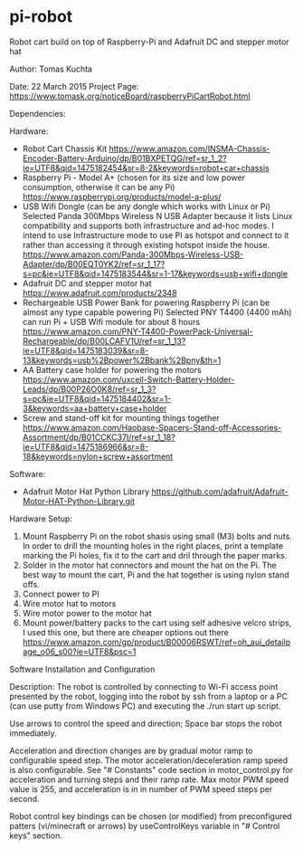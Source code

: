 # pi-robot
Robot cart build on top of Raspberry-Pi and Adafruit DC and stepper motor hat

Author: Tomas Kuchta

Date:   22 March 2015
Project Page: https://www.tomask.org/noticeBoard/raspberryPiCartRobot.html

Dependencies:

Hardware:
* Robot Cart Chassis Kit
      https://www.amazon.com/INSMA-Chassis-Encoder-Battery-Arduino/dp/B01BXPETQG/ref=sr_1_2?ie=UTF8&qid=1475182454&sr=8-2&keywords=robot+car+chassis
* Raspberry Pi - Model A+ (chosen for its size and low power consumption, otherwise it can be any Pi)
      https://www.raspberrypi.org/products/model-a-plus/
* USB Wifi Dongle (can be any dongle which works with Linux or Pi)
      Selected Panda 300Mbps Wireless N USB Adapter because it lists Linux compatibility and supports both infrastructure and ad-hoc modes. I intend to use Infrastructure mode to use PI as hotspot and connect to it rather than accessing it through existing hotspot inside the house. https://www.amazon.com/Panda-300Mbps-Wireless-USB-Adapter/dp/B00EQT0YK2/ref=sr_1_17?s=pc&ie=UTF8&qid=1475183544&sr=1-17&keywords=usb+wifi+dongle
* Adafruit DC and stepper motor hat
      https://www.adafruit.com/products/2348
* Rechargeable USB Power Bank for powering Raspberry Pi (can be almost any type capable powering Pi)
      Selected PNY T4400 (4400 mAh) can run Pi + USB Wifi module for about 8 hours https://www.amazon.com/PNY-T4400-PowerPack-Universal-Rechargeable/dp/B00LCAFV1U/ref=sr_1_13?ie=UTF8&qid=1475183039&sr=8-13&keywords=usb%2Bpower%2Bbank%2Bpny&th=1
* AA Battery case holder for powering the motors
      https://www.amazon.com/uxcell-Switch-Battery-Holder-Leads/dp/B00P26O0K8/ref=sr_1_3?s=pc&ie=UTF8&qid=1475184402&sr=1-3&keywords=aa+battery+case+holder
* Screw and stand-off kit for mounting things together
      https://www.amazon.com/Haobase-Spacers-Stand-off-Accessories-Assortment/dp/B01CCKC37I/ref=sr_1_18?ie=UTF8&qid=1475186966&sr=8-18&keywords=nylon+screw+assortment
      
Software:
* Adafruit Motor Hat Python Library
       https://github.com/adafruit/Adafruit-Motor-HAT-Python-Library.git

Hardware Setup:

1. Mount Raspberry Pi on the robot shasis using small (M3) bolts and nuts.
   In order to drill the mounting holes in the right places, print a template marking the Pi holes, fix it to the cart and dril through the paper marks.
2. Solder in the motor hat connectors and mount the hat on the Pi.
   The best way to mount the cart, Pi and the hat together is using nylon stand offs.
3. Connect power to PI
4. Wire motor hat to motors
5. Wire motor power to the motor hat
6. Mount power/battery packs to the cart using self adhesive velcro strips, I used this one, but there are cheaper options out there https://www.amazon.com/gp/product/B00006RSWT/ref=oh_aui_detailpage_o06_s00?ie=UTF8&psc=1

Software Installation and Configuration

Description:
The robot is controlled by connecting to Wi-Fi access point presented by the robot, logging into the robot by ssh from a laptop or a PC (can use putty from Windows PC) and executing the ./run start up script.

Use arrows to control the speed and direction; Space bar stops the robot immediately.

Acceleration and direction changes are by gradual motor ramp to configurable speed step. The motor acceleration/deceleration ramp speed is also configurable. See "# Constants" code section in motor_control.py for acceleration and turning steps and their ramp rate. Max motor PWM speed value is 255, and acceleration is in in number of PWM speed steps per second.

Robot control key bindings can be chosen (or modified) from preconfigured patters (vi/minecraft or arrows) by useControlKeys variable in "# Control keys" section.
